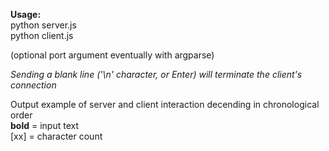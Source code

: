 **Usage:**  
python server.js    
python client.js

(optional port argument eventually with argparse)

*Sending a blank line ('\n' character, or Enter) will terminate the client's connection*

Output example of server and client interaction decending in chronological order  
**bold** = input text  
[xx] = character count
